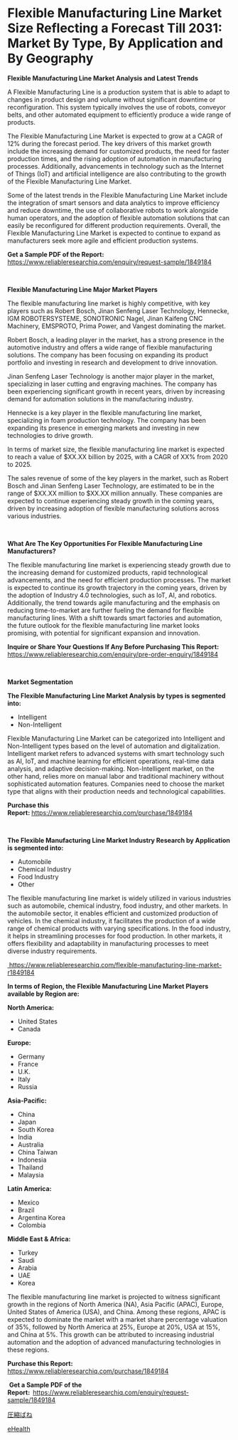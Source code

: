 <p><h1>Flexible Manufacturing Line Market Size Reflecting a Forecast Till 2031: Market By Type, By Application and By Geography</h1></p><p><strong>Flexible Manufacturing Line Market Analysis and Latest Trends</strong></p>
<p><p>A Flexible Manufacturing Line is a production system that is able to adapt to changes in product design and volume without significant downtime or reconfiguration. This system typically involves the use of robots, conveyor belts, and other automated equipment to efficiently produce a wide range of products.</p><p>The Flexible Manufacturing Line Market is expected to grow at a CAGR of 12% during the forecast period. The key drivers of this market growth include the increasing demand for customized products, the need for faster production times, and the rising adoption of automation in manufacturing processes. Additionally, advancements in technology such as the Internet of Things (IoT) and artificial intelligence are also contributing to the growth of the Flexible Manufacturing Line Market.</p><p>Some of the latest trends in the Flexible Manufacturing Line Market include the integration of smart sensors and data analytics to improve efficiency and reduce downtime, the use of collaborative robots to work alongside human operators, and the adoption of flexible automation solutions that can easily be reconfigured for different production requirements. Overall, the Flexible Manufacturing Line Market is expected to continue to expand as manufacturers seek more agile and efficient production systems.</p></p>
<p><strong>Get a Sample PDF of the Report:&nbsp;</strong> <a href="https://www.reliableresearchiq.com/enquiry/request-sample/1849184">https://www.reliableresearchiq.com/enquiry/request-sample/1849184</a></p>
<p>&nbsp;</p>
<p><strong>Flexible Manufacturing Line Major Market Players</strong></p>
<p><p>The flexible manufacturing line market is highly competitive, with key players such as Robert Bosch, Jinan Senfeng Laser Technology, Hennecke, IGM ROBOTERSYSTEME, SONOTRONIC Nagel, Jinan Kaifeng CNC Machinery, EMSPROTO, Prima Power, and Vangest dominating the market.</p><p>Robert Bosch, a leading player in the market, has a strong presence in the automotive industry and offers a wide range of flexible manufacturing solutions. The company has been focusing on expanding its product portfolio and investing in research and development to drive innovation. </p><p>Jinan Senfeng Laser Technology is another major player in the market, specializing in laser cutting and engraving machines. The company has been experiencing significant growth in recent years, driven by increasing demand for automation solutions in the manufacturing industry.</p><p>Hennecke is a key player in the flexible manufacturing line market, specializing in foam production technology. The company has been expanding its presence in emerging markets and investing in new technologies to drive growth.</p><p>In terms of market size, the flexible manufacturing line market is expected to reach a value of $XX.XX billion by 2025, with a CAGR of XX% from 2020 to 2025. </p><p>The sales revenue of some of the key players in the market, such as Robert Bosch and Jinan Senfeng Laser Technology, are estimated to be in the range of $XX.XX million to $XX.XX million annually. These companies are expected to continue experiencing steady growth in the coming years, driven by increasing adoption of flexible manufacturing solutions across various industries.</p></p>
<p>&nbsp;</p>
<p><strong>What Are The Key Opportunities For Flexible Manufacturing Line Manufacturers?</strong></p>
<p><p>The flexible manufacturing line market is experiencing steady growth due to the increasing demand for customized products, rapid technological advancements, and the need for efficient production processes. The market is expected to continue its growth trajectory in the coming years, driven by the adoption of Industry 4.0 technologies, such as IoT, AI, and robotics. Additionally, the trend towards agile manufacturing and the emphasis on reducing time-to-market are further fueling the demand for flexible manufacturing lines. With a shift towards smart factories and automation, the future outlook for the flexible manufacturing line market looks promising, with potential for significant expansion and innovation.</p></p>
<p><strong>Inquire or Share Your Questions If Any Before Purchasing This Report:</strong> <a href="https://www.reliableresearchiq.com/enquiry/pre-order-enquiry/1849184">https://www.reliableresearchiq.com/enquiry/pre-order-enquiry/1849184</a></p>
<p>&nbsp;</p>
<p><strong>Market Segmentation</strong></p>
<p><strong>The Flexible Manufacturing Line Market Analysis by types is segmented into:</strong></p>
<p><ul><li>Intelligent</li><li>Non-Intelligent</li></ul></p>
<p><p>Flexible Manufacturing Line Market can be categorized into Intelligent and Non-Intelligent types based on the level of automation and digitalization. Intelligent market refers to advanced systems with smart technology such as AI, IoT, and machine learning for efficient operations, real-time data analysis, and adaptive decision-making. Non-Intelligent market, on the other hand, relies more on manual labor and traditional machinery without sophisticated automation features. Companies need to choose the market type that aligns with their production needs and technological capabilities.</p></p>
<p><strong>Purchase this Report:&nbsp;</strong><a href="https://www.reliableresearchiq.com/purchase/1849184">https://www.reliableresearchiq.com/purchase/1849184</a></p>
<p>&nbsp;</p>
<p><strong>The Flexible Manufacturing Line Market Industry Research by Application is segmented into:</strong></p>
<p><ul><li>Automobile</li><li>Chemical Industry</li><li>Food Industry</li><li>Other</li></ul></p>
<p><p>The flexible manufacturing line market is widely utilized in various industries such as automobile, chemical industry, food industry, and other markets. In the automobile sector, it enables efficient and customized production of vehicles. In the chemical industry, it facilitates the production of a wide range of chemical products with varying specifications. In the food industry, it helps in streamlining processes for food production. In other markets, it offers flexibility and adaptability in manufacturing processes to meet diverse industry requirements.</p></p>
<p><a href="https://www.reliableresearchiq.com/flexible-manufacturing-line-market-r1849184">&nbsp;https://www.reliableresearchiq.com/flexible-manufacturing-line-market-r1849184</a></p>
<p><strong>In terms of Region, the Flexible Manufacturing Line Market Players available by Region are:</strong></p>
<p>
    <p> <strong> North America: </strong>
        <ul>
            <li>United States</li>
            <li>Canada</li>
        </ul>
        </p> 
    <p> <strong> Europe: </strong>
        <ul>
            <li>Germany</li>
            <li>France</li>
            <li>U.K.</li>
            <li>Italy</li>
            <li>Russia</li>
        </ul>
        </p> 
    <p> <strong> Asia-Pacific: </strong>
        <ul>
            <li>China</li>
            <li>Japan</li>
            <li>South Korea</li>
            <li>India</li>
            <li>Australia</li>
            <li>China Taiwan</li>
            <li>Indonesia</li>
            <li>Thailand</li>
            <li>Malaysia</li>
        </ul>
        </p> 
    <p> <strong> Latin America: </strong>
        <ul>
            <li>Mexico</li>
            <li>Brazil</li>
            <li>Argentina Korea</li>
            <li>Colombia</li>
        </ul>
        </p> 
    <p> <strong> Middle East & Africa: </strong>
        <ul>
            <li>Turkey</li>
            <li>Saudi</li>
            <li>Arabia</li>
            <li>UAE</li>
            <li>Korea</li>
        </ul>
    </p>
    </p>
<p><p>The flexible manufacturing line market is projected to witness significant growth in the regions of North America (NA), Asia Pacific (APAC), Europe, United States of America (USA), and China. Among these regions, APAC is expected to dominate the market with a market share percentage valuation of 35%, followed by North America at 25%, Europe at 20%, USA at 15%, and China at 5%. This growth can be attributed to increasing industrial automation and the adoption of advanced manufacturing technologies in these regions.</p></p>
<p><strong>Purchase this Report: </strong><a href="https://www.reliableresearchiq.com/purchase/1849184">https://www.reliableresearchiq.com/purchase/1849184</a></p>
<p>&nbsp;<strong>Get a Sample PDF of the Report:&nbsp;&nbsp;</strong><a href="https://www.reliableresearchiq.com/enquiry/request-sample/1849184">https://www.reliableresearchiq.com/enquiry/request-sample/1849184</a></p>
<p><strong></strong></p>
<p><p><a href="https://github.com/pepo3k/Market-Research-Report-List-3/blob/main/504633937229.md">圧縮ばね</a></p><p><a href="https://github.com/vss5505pa7z1p/Market-Research-Report-List-3/blob/main/562501147835.md">eHealth</a></p></p>